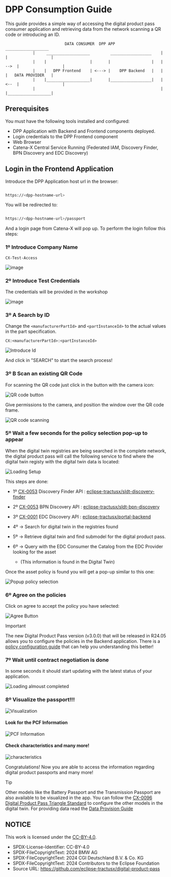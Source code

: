 <!--
#######################################################################

Tractus-X - Digital Product Pass Application 

Copyright (c) 2024 BMW AG
Copyright (c) 2024 CGI Deutschland B.V. & Co. KG
Copyright (c) 2024 Contributors to the Eclipse Foundation

See the NOTICE file(s) distributed with this work for additional
information regarding copyright ownership.

This work is made available under the terms of the
Creative Commons Attribution 4.0 International (CC-BY-4.0) license,
which is available at
https://creativecommons.org/licenses/by/4.0/legalcode.

SPDX-License-Identifier: CC-BY-4.0

#######################################################################
-->


# DPP Consumption Guide

This guide provides a simple way of accessing the digital product pass consumer application and retrieving data from the network scanning a QR code or introducing an ID.

                              DATA CONSUMER  DPP APP                             ___________________
                |     ___________________         __________________    |       |                   |
                |    |                   |       |                  |   |  -->  |                   |
                |    |   DPP Frontend    | <---> |    DPP Backend   |   |       |   DATA PROVIDER   |
                |    |___________________|       |__________________|   |  <--  |                   |
                |                                                       |       |___________________|

## Prerequisites

You must have the following tools installed and configured:

- DPP Application with Backend and Frontend components deployed.
- Login credentials to the DPP Frontend component
- Web Browser
- Catena-X Central Service Running (Federated IAM, Discovery Finder, BPN Discovery and EDC Discovery)

## Login in the Frontend Application

Introduce the DPP Application host url in the browser:

```bash

https://<dpp-hostname-url>

```

You will be redirected to:

```bash

https://<dpp-hostname-url>/passport

```

And a login page from Catena-X will pop up. To perform the login follow this steps:

### 1º Introduce Company Name

```
CX-Test-Access
```

![image](https://github.com/eclipse-tractusx/digital-product-pass/assets/71728767/60e5d9df-7149-43af-a8a2-0b8d0b8809e3)

### 2º Introduce Test Credentials

The credentials will be provided in the workshop

![image](https://github.com/eclipse-tractusx/digital-product-pass/assets/71728767/435493f4-2ad5-4708-a9ad-7e119b4508e8)


### 3º A Search by ID

Change the `<manufacturerPartId>` and `<partInstanceId>` to the actual values in the part specification.

```
CX:<manufacturerPartId>:<partInstanceId>
```

![Introduce Id](./resources/screenshots/id-search.png)

And click in "SEARCH" to start the search process!

### 3º B Scan an existing QR Code

For scanning the QR code just click in the button with the camera icon:

![QR code button](./resources/screenshots/qrcode-button.png)

Give permissions to the camera, and position the window over the QR code frame.

![QR code scanning](./resources/screenshots/qrcode-scanning.png)

### 5º Wait a few seconds for the policy selection pop-up to appear

When the digital twin registries are being searched in the complete network, the digital product pass will call the following service to find where the digital twin registy with the digital twin data is located:

![Loading Setup](./resources/screenshots/loading.png)

This steps are done:

- 1º [CX-0053](https://catena-x.net/fileadmin/user_upload/Standard-Bibliothek/Update_Maerz_2024/CX-0053-BPNDiscoveryServiceAPIs-v1.1.0.pdf) Discovery Finder API : [eclipse-tractusx/sldt-discovery-finder](https://github.com/eclipse-tractusx/sldt-discovery-finder)

- 2º [CX-0053](https://catena-x.net/fileadmin/user_upload/Standard-Bibliothek/Update_Maerz_2024/CX-0053-BPNDiscoveryServiceAPIs-v1.1.0.pdf) BPN Discovery API : [eclipse-tractusx/sldt-bpn-discovery](https://github.com/eclipse-tractusx/sldt-bpn-discovery)

- 3º [CX-0001](https://catena-x.net/fileadmin/user_upload/Standard-Bibliothek/Update_September23/CX-0001-EDCDiscoveryAPI_v1.0.2.pdf) EDC Discovery API : [eclipse-tractusx/portal-backend](https://github.com/eclipse-tractusx/portal-backend)

- 4º -> Search for digital twin in the registries found

- 5º -> Retrieve digital twin and find submodel for the digital product pass.

- 6º -> Query with the EDC Consumer the Catalog from the EDC Provider looking for the asset
  - (This information is found in the Digital Twin)

Once the asset policy is found you will get a pop-up similar to this one:

![Popup policy selection](./resources/screenshots/policy-selectionpopup.png)

### 6º Agree on the policies

Click on agree to accept the policy you have selected:

![Agree Button](./resources/screenshots/agreebutton.png)

> [!IMPORTANT]
> The new Digital Product Pass version (v3.0.0) that will be released in R24.05 allows you to configure the policies in the Backend application.
> There is a [policy configuration guide](https://github.com/eclipse-tractusx/digital-product-pass/blob/main/docs/data-sovereignty/PolicyConfigGuide.md) that can help you understanding this better!

### 7º Wait until contract negotiation is done

In some seconds it should start updating with the latest status of your application.

![Loading almoust completed](./resources/screenshots/loading-notcompletedyet.png)

### 8º Visualize the passport!!!

![Visualization](./resources/screenshots/visualization.png)

#### Look for the PCF Information

![PCF Information](./resources/screenshots/pcf-info.png)

#### Check characteristics and many more!

![characteristics](./resources/screenshots/characteristics.png)

Congratulations! Now you are able to access the information regarding digital product passports and many more!

> [!TIP]
> Other models like the Battery Passport and the Transmission Passport are also available to be visualized in the app. You can follow the [CX-0096 Digital Product Pass Triangle Standard](https://catena-x.net/fileadmin/user_upload/Standard-Bibliothek/Update_Maerz_2024/CX-0096-TriangleForDigitalProductPass-v1.1.0.pdf) to configure the other models in the digital twin. For providing data read the [Data Provision Guide](data-provision.md)

## NOTICE

This work is licensed under the [CC-BY-4.0](https://creativecommons.org/licenses/by/4.0/legalcode).

- SPDX-License-Identifier: CC-BY-4.0
- SPDX-FileCopyrightText: 2024 BMW AG
- SPDX-FileCopyrightText: 2024 CGI Deutschland B.V. & Co. KG
- SPDX-FileCopyrightText: 2024 Contributors to the Eclipse Foundation
- Source URL: https://github.com/eclipse-tractusx/digital-product-pass
